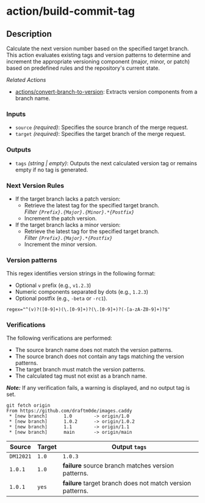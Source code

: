 # action/build-commit-tag

## Description
Calculate the next version number based on the specified target branch. This action evaluates existing tags and version patterns to determine and increment the appropriate versioning component (major, minor, or patch) based on predefined rules and the repository's current state.

_Related Actions_
- [actions/convert-branch-to-version](../convert-branch-to-version/README.md): Extracts version components from a branch name.

### Inputs
- ``source`` _(required)_: Specifies the source branch of the merge request.
- ``target`` _(required)_: Specifies the target branch of the merge request.

### Outputs
- ``tags`` _(string | empty)_: Outputs the next calculated version tag or remains empty if no tag is generated.

### Next Version Rules

- If the target branch lacks a patch version:
  - Retrieve the latest tag for the specified target branch.<br>
  _Filter ``{Prefix}.{Major}.{Minor}.*{Postfix}``_
  - Increment the patch version.
- If the target branch lacks a minor version:
  - Retrieve the latest tag for the specified target branch.<br>
    _Filter ``{Prefix}.{Major}.*{Postfix}``_
  - Increment the minor version.

### Version patterns

This regex identifies version strings in the following format:
- Optional `v` prefix (e.g., `v1.2.3`)
- Numeric components separated by dots (e.g., `1.2.3`)
- Optional postfix (e.g., `-beta` or `-rc1`).

```
regex="^(v)?([0-9]+)(\.[0-9]+)?(\.[0-9]+)?(-[a-zA-Z0-9]+)?$"
```

### Verifications

The following verifications are performed:

- The source branch name does not match the version patterns.
- The source branch does not contain any tags matching the version patterns.
- The target branch must match the version patterns.
- The calculated tag must not exist as a branch name.

**_Note:_** If any verification fails, a warning is displayed, and no output tag is set.

```
git fetch origin
From https://github.com/draftm0de/images.caddy
 * [new branch]      1.0        -> origin/1.0
 * [new branch]      1.0.2      -> origin/1.0.2
 * [new branch]      1.1        -> origin/1.1
 * [new branch]      main       -> origin/main
```

| Source  | Target | Output `tags`                                              |
|---------|--------|------------------------------------------------------------|
|   `DM12021`      | `1.0`  | `1.0.3`                                                    |
| `1.0.1` | `1.0`  | **failure** source branch matches version patterns.        |
| `1.0.1`   | `yes`  | **failure** target branch does not match version patterns. |

